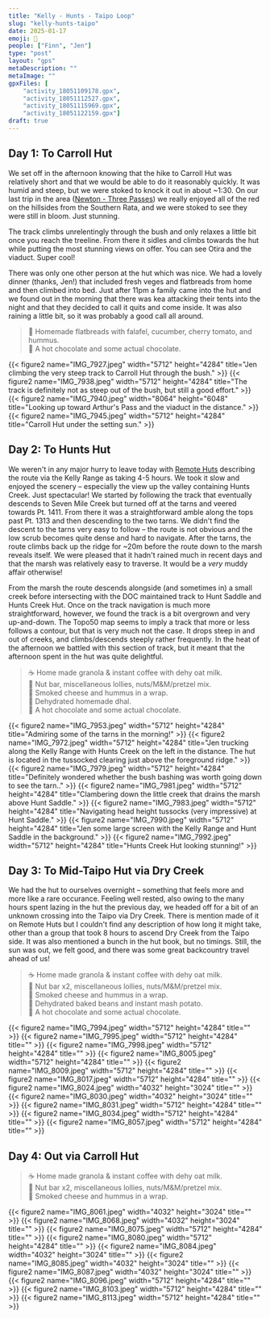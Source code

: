 ```yaml
---
title: "Kelly - Hunts - Taipo Loop"
slug: "kelly-hunts-taipo"
date: 2025-01-17
emoji: 🥾
people: ["Finn", "Jen"]
type: "post"
layout: "gps"
metaDescription: ""
metaImage: ""
gpxFiles: [
    "activity_18051109178.gpx",
    "activity_18051112527.gpx",
    "activity_18051115969.gpx",
    "activity_18051122159.gpx"]
draft: true
---
```


## Day 1: To Carroll Hut

We set off in the afternoon knowing that the hike to Carroll Hut was relatively short and that we would be able to do it reasonably quickly. It was humid and steep, but we were stoked to knock it out in about ~1:30. On our last trip in the area ([Newton - Three Passes](/posts/newton-three-passes/)) we really enjoyed all of the red on the hillsides from the Southern Rata, and we were stoked to see they were still in bloom. Just stunning.

The track climbs unrelentingly through the bush and only relaxes a little bit once you reach the treeline. From there it sidles and climbs towards the hut while putting the most stunning views on offer. You can see Otira and the viaduct. Super cool!

There was only one other person at the hut which was nice. We had a lovely dinner (thanks, Jen!) that included fresh veges and flatbreads from home and then climbed into bed. Just after 11pm a family came into the hut and we found out in the morning that there was kea attacking their tents into the night and that they decided to call it quits and come inside. It was also raining a little bit, so it was probably a good call all around.

> 🍴 Homemade flatbreads with falafel, cucumber, cherry tomato, and hummus.<br/>
> 🍫 A hot chocolate and some actual chocolate.

<div class="grid">
{{< figure2 name="IMG_7927.jpeg" width="5712" height="4284" title="Jen climbing the very steep track to Carroll Hut through the bush." >}}
{{< figure2 name="IMG_7938.jpeg" width="5712" height="4284" title="The track is definitely not as steep out of the bush, but still a good effort." >}}
{{< figure2 name="IMG_7940.jpeg" width="8064" height="6048" title="Looking up toward Arthur's Pass and the viaduct in the distance." >}}
{{< figure2 name="IMG_7945.jpeg" width="5712" height="4284" title="Carroll Hut under the setting sun." >}}
</div>

## Day 2: To Hunts Hut

We weren't in any major hurry to leave today with [Remote Huts](https://www.remotehuts.co.nz/hunts-creek-hut.html) describing the route via the Kelly Range as taking 4-5 hours. We took it slow and enjoyed the scenery – especially the view up the valley containing Hunts Creek. Just spectacular! We started by following the track that eventually descends to Seven Mile Creek but turned off at the tarns and veered towards Pt. 1411. From there it was a straightforward amble along the tops past Pt. 1313 and then descending to the two tarns. We didn't find the descent to the tarns very easy to follow – the route is not obvious and the low scrub becomes quite dense and hard to navigate. After the tarns, the route climbs back up the ridge for ~20m before the route down to the marsh reveals itself. We were pleased that it hadn't rained much in recent days and that the marsh was relatively easy to traverse. It would be a _very_ muddy affair otherwise!

From the marsh the route descends alongside (and sometimes in) a small creek before intersecting with the DOC maintained track to Hunt Saddle and Hunts Creek Hut. Once on the track navigation is much more straightforward, however, we found the track is a bit overgrown and very up-and-down. The Topo50 map seems to imply a track that more or less follows a contour, but that is very much not the case. It drops steep in and out of creeks, and climbs/descends steeply rather frequently. In the heat of the afternoon we battled with this section of track, but it meant that the afternoon spent in the hut was quite delightful.

> ☕️ Home made granola & instant coffee with dehy oat milk. <br/>
> 🥜 Nut bar, miscellaneous lollies, nuts/M&M/pretzel mix.<br/>
> 🌮 Smoked cheese and hummus in a wrap. <br/>
> 🍴 Dehydrated homemade dhal. <br/>
> 🍫 A hot chocolate and some actual chocolate.

<div class="grid">
{{< figure2 name="IMG_7953.jpeg" width="5712" height="4284" title="Admiring some of the tarns in the morning!" >}}
{{< figure2 name="IMG_7972.jpeg" width="5712" height="4284" title="Jen trucking along the Kelly Range with Hunts Creek on the left in  the distance. The hut is located in the tussocked clearing just above the foreground ridge." >}}
{{< figure2 name="IMG_7979.jpeg" width="5712" height="4284" title="Definitely wondered whether the bush bashing was worth going down to see the tarn.." >}}
{{< figure2 name="IMG_7981.jpeg" width="5712" height="4284" title="Clambering down the little creek that drains the marsh above Hunt Saddle." >}}
{{< figure2 name="IMG_7983.jpeg" width="5712" height="4284" title="Navigating head height tussocks (very impressive) at Hunt Saddle." >}}
{{< figure2 name="IMG_7990.jpeg" width="5712" height="4284" title="Jen some large screen with the Kelly Range and Hunt Saddle in the background." >}}
{{< figure2 name="IMG_7992.jpeg" width="5712" height="4284" title="Hunts Creek Hut looking stunning!" >}}
</div>

## Day 3: To Mid-Taipo Hut via Dry Creek

We had the hut to ourselves overnight – something that feels more and more like a rare occurance. Feeling well rested, also owing to the many hours spent lazing in the hut the previous day, we headed off for a bit of an unknown crossing into the Taipo via Dry Creek. There is mention made of it on Remote Huts but I couldn't find any description of how long it might take, other than a group that took 8 hours to ascend Dry Creek from the Taipo side. It was also mentioned a bunch in the hut book, but no timings. Still, the sun was out, we felt good, and there was some great backcountry travel ahead of us!


> ☕️ Home made granola & instant coffee with dehy oat milk. <br/>
> 🥜 Nut bar x2, miscellaneous lollies, nuts/M&M/pretzel mix.<br/>
> 🌮 Smoked cheese and hummus in a wrap. <br/>
> 🍴 Dehydrated baked beans and instant mash potato. <br/>
> 🍫 A hot chocolate and some actual chocolate.

<div class="grid">
{{< figure2 name="IMG_7994.jpeg" width="5712" height="4284" title="" >}}
{{< figure2 name="IMG_7995.jpeg" width="5712" height="4284" title="" >}}
{{< figure2 name="IMG_7998.jpeg" width="5712" height="4284" title="" >}}
{{< figure2 name="IMG_8005.jpeg" width="5712" height="4284" title="" >}}
{{< figure2 name="IMG_8009.jpeg" width="5712" height="4284" title="" >}}
{{< figure2 name="IMG_8017.jpeg" width="5712" height="4284" title="" >}}
{{< figure2 name="IMG_8024.jpeg" width="4032" height="3024" title="" >}}
{{< figure2 name="IMG_8030.jpeg" width="4032" height="3024" title="" >}}
{{< figure2 name="IMG_8031.jpeg" width="5712" height="4284" title="" >}}
{{< figure2 name="IMG_8034.jpeg" width="5712" height="4284" title="" >}}
{{< figure2 name="IMG_8057.jpeg" width="5712" height="4284" title="" >}}
</div>

## Day 4: Out via Carroll Hut

> ☕️ Home made granola & instant coffee with dehy oat milk. <br/>
> 🥜 Nut bar x2, miscellaneous lollies, nuts/M&M/pretzel mix.<br/>
> 🌮 Smoked cheese and hummus in a wrap. <br/>

<div class="grid">
{{< figure2 name="IMG_8061.jpeg" width="4032" height="3024" title="" >}}
{{< figure2 name="IMG_8068.jpeg" width="4032" height="3024" title="" >}}
{{< figure2 name="IMG_8075.jpeg" width="5712" height="4284" title="" >}}
{{< figure2 name="IMG_8080.jpeg" width="5712" height="4284" title="" >}}
{{< figure2 name="IMG_8084.jpeg" width="4032" height="3024" title="" >}}
{{< figure2 name="IMG_8085.jpeg" width="4032" height="3024" title="" >}}
{{< figure2 name="IMG_8087.jpeg" width="4032" height="3024" title="" >}}
{{< figure2 name="IMG_8096.jpeg" width="5712" height="4284" title="" >}}
{{< figure2 name="IMG_8103.jpeg" width="5712" height="4284" title="" >}}
{{< figure2 name="IMG_8113.jpeg" width="5712" height="4284" title="" >}}
</div>
